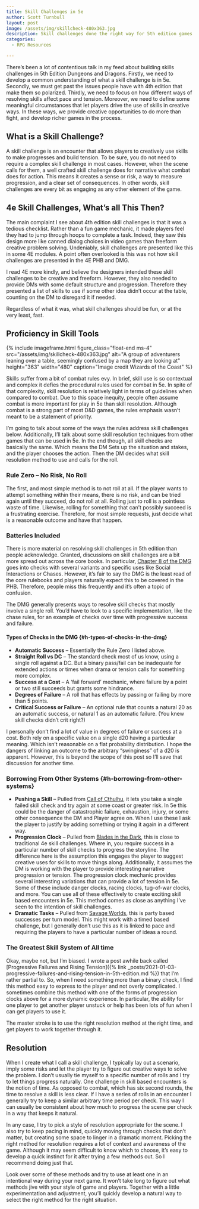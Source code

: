 ```yaml
---
title: Skill Challenges in 5e
author: Scott Turnbull
layout: post
image: /assets/img/skillcheck-480x363.jpg
description: Skill challenges done the right way for 5th edition games.
categories:
  - RPG Resources

---
```

There&#8217;s been a lot of contentious talk in my feed about building skills challenges in 5th Edition Dungeons and Dragons. Firstly, we need to develop a common understanding of what a skill challenge is in 5e. Secondly, we must get past the issues people have with 4th edition that make them so polarized. Thirdly, we need to focus on how different ways of resolving skills affect pace and tension. Moreover, we need to define some meaningful circumstances that let players drive the use of skills in creative ways. In these ways, we provide creative opportunities to do more than fight, and develop richer games in the process. 

## What is a Skill Challenge? 

A skill challenge is an encounter that allows players to creatively use skills to make progresses and build tension. To be sure, you do not need to require a complex skill challenge in most cases. However, when the scene calls for them, a well crafted skill challenge does for narrative what combat does for action. This means it creates a sense or risk, a way to measure progression, and a clear set of consequences. In other words, skill challenges are every bit as engaging as any other element of the game.

## 4e Skill Challenges, What&#8217;s all This Then?

The main complaint I see about 4th edition skill challenges is that it was a tedious checklist. Rather than a fun game mechanic, it made players feel they had to jump through hoops to complete a task. Indeed, they saw this design more like canned dialog choices in video games than freeform creative problem solving. Undeniably, skill challenges are presented like this in some 4E modules. A point often overlooked is this was not how skill challenges are presented in the 4E PHB and DMG.

I read 4E more kindly, and believe the designers intended these skill challenges to be creative and freeform. However, they also needed to provide DMs with some default structure and progression. Therefore they presented a list of skills to use if some other idea didn&#8217;t occur at the table, counting on the DM to disregard it if needed.

Regardless of what it was, what skill challenges should be fun, or at the very least, fast.

## Proficiency in Skill Tools

{% include imageframe.html
  figure_class="float-end ms-4"
  src="/assets/img/skillcheck-480x363.jpg"
  alt="A group of adventurers leaning over a table, seemingly confused by a map they are looking at"
  height="363" width="480"
  caption="Image credit Wizards of the Coast"
 %}

Skills suffer from a bit of combat rules evy. In brief, skill use is so contextual and complex it defies the procedural rules used for combat in 5e. In spite of that complexity, skill resolution is relatively light in terms of guidelines when compared to combat. Due to this space inequity, people often assume combat is more important for play in 5e than skill resolution. Although combat is a strong part of most D&D games, the rules emphasis wasn&#8217;t meant to be a statement of priority. 

I&#8217;m going to talk about some of the ways the rules address skill challenges below. Additionally, I&#8217;ll talk about some skill resolution techniques from other games that can be used in 5e. In the end though, all skill checks are basically the same. Which means the DM Sets up the situation and stakes, and the player chooses the action. Then the DM decides what skill resolution method to use and calls for the roll. 

### Rule Zero &#8211; No Risk, No Roll 

The first, and most simple method is to not roll at all. If the player wants to attempt something within their means, there is no risk, and can be tried again until they succeed, do not roll at all. Rolling just to roll is a pointless waste of time. Likewise, rolling for something that can&#8217;t possibly succeed is a frustrating exercise. Therefore, for most simple requests, just decide what is a reasonable outcome and have that happen. 

### Batteries Included

There is more material on resolving skill challenges in 5th edition than people acknowledge. Granted, discussions on skill challenges are a bit more spread out across the core books. In particular, <a href="https://www.dndbeyond.com/sources/dmg/running-the-game#UsingAbilityScores" target="_blank" rel="noreferrer noopener">Chapter 8 of the DMG</a> goes into checks with several variants and specific uses like Social Interactions or Chases. However, it&#8217;s fair to say the DMG is the least read of the core rulebooks and players naturally expect this to be covered in the PHB. Therefore, people miss this frequently and it&#8217;s often a topic of confusion.

The DMG generally presents ways to resolve skill checks that mostly involve a single roll. You&#8217;d have to look to a specific implementation, like the chase rules, for an example of checks over time with progressive success and failure.

#### Types of Checks in the DMG {#h-types-of-checks-in-the-dmg}

  * **Automatic Success** &#8211; Essentially the Rule Zero I listed above.
  * **Straight Roll vs DC** &#8211; The standard check most of us know, using a single roll against a DC. But a binary pass/fail can be inadequate for extended actions or times when drama or tension calls for something more complex.
  * **Success at a Cost** &#8211; A &#8216;fail forward&#8217; mechanic, where failure by a point or two still succeeds but grants some hindrance.
  * **Degrees of Failure** &#8211; A roll that has effects by passing or failing by more than 5 points.
  * **Critical Success or Failure** &#8211; An optional rule that counts a natural 20 as an automatic success, or natural 1 as an automatic failure. (You knew skill checks didn&#8217;t crit right?)

I personally don&#8217;t find a lot of value in degrees of failure or success at a cost. Both rely on a specific value on a single d20 having a particular meaning. Which isn&#8217;t reasonable on a flat probability distribution. I hope the dangers of linking an outcome to the arbitrary &#8220;swinginess&#8221; of a d20 is apparent. However, this is beyond the scope of this post so I&#8217;ll save that discussion for another time. 

### Borrowing From Other Systems {#h-borrowing-from-other-systems}

  * **Pushing a Skill** &#8211; Pulled from <a href="https://www.chaosium.com/content/FreePDFs/CoC/CHA23131%20Call%20of%20Cthulhu%207th%20Edition%20Quick-Start%20Rules.pdf" target="_blank" rel="noreferrer noopener">Call of Cthulhu</a>, it lets you take a single failed skill check and try again at some coast or greater risk. In 5e this could be the danger of catastrophic failure, exhaustion, injury, or some other consequence the DM and Player agree on. When I use these I ask the player to justify by adding something or trying it again in a different way. 
  * **Progression Clock** &#8211; Pulled from <a href="https://bladesinthedark.com/progress-clocks" target="_blank" rel="noreferrer noopener">Blades in the Dark</a>, this is close to traditional 4e skill challenges. Where in, you require success in a particular number of skill checks to progress the storyline. The difference here is the assumption this engages the player to suggest creative uses for skills to move things along. Additionally, it assumes the DM is working with the player to provide interesting narrative progression or tension. The progression clock mechanic provides several interesting variations that can provide a lot of tension in 5e. Some of these include danger clocks, racing clocks, tug-of-war clocks, and more. You can use all of these effectively to create exciting skill based encounters in 5e. This method comes as close as anything I&#8217;ve seen to the intention of skill challenges.
  * **Dramatic Tasks** &#8211; Pulled from <a href="https://www.peginc.com/store/savage-worlds-deluxe-pdf-2/" target="_blank" rel="noreferrer noopener">Savage Worlds</a>, this is party based successes per turn model. This might work with a timed based challenge, but I generally don&#8217;t use this as it is linked to pace and requiring the players to have a particular number of ideas a round.

### The Greatest Skill System of All time 
Okay, maybe not, but I&#8217;m biased. I wrote a post awhile back called [Progressive Failures and Rising Tension]({% link _posts/2021-01-03-progressive-failures-and-rising-tension-in-5th-edition.md %}) that I&#8217;m rather partial to. So, when I need something more than a binary check, I find this method easy to express to the player and not overly complicated. I sometimes combine this method with one of the forms of progression clocks above for a more dynamic experience. In particular, the ability for one player to get another player unstuck or help has been lots of fun when I can get players to use it.

The master stroke is to use the right resolution method at the right time, and get players to work together through it.

## Resolution 

When I create what I call a skill challenge, I typically lay out a scenario, imply some risks and let the player try to figure out creative ways to solve the problem. I don&#8217;t usually tie myself to a specific number of rolls and I try to let things progress naturally. One challenge in skill based encounters is the notion of time. As opposed to combat, which has six second rounds, the time to resolve a skill is less clear. If I have a series of rolls in an encounter I generally try to keep a similar arbitrary time period per check. This way I can usually be consistent about how much to progress the scene per check in a way that keeps it natural. 

In any case, I try to pick a style of resolution appropriate for the scene. I also try to keep pacing in mind, quickly moving through checks that don&#8217;t matter, but creating some space to linger in a dramatic moment. Picking the right method for resolution requires a lot of context and awareness of the game. Although it may seem difficult to know which to choose, it&#8217;s easy to develop a quick instinct for it after trying a few methods out. So I recommend doing just that.

Look over some of these methods and try to use at least one in an intentional way during your next game. It won&#8217;t take long to figure out what methods jive with your style of game and players. Together with a little experimentation and adjustment, you&#8217;ll quickly develop a natural way to select the right method for the right situation.
